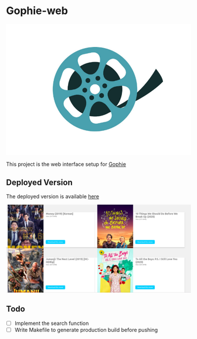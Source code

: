# Gophie-web

![Reel icon](public/reel.jpeg)

This project is the web interface setup for [Gophie](https://github.com/bisoncorps/gophie)


## Deployed Version

The deployed version is available [here](https://deven96.github.io/gophie-web)

![Preview](public/preview.png)

## Todo

- [ ] Implement the search function
- [ ] Write Makefile to generate production build before pushing
